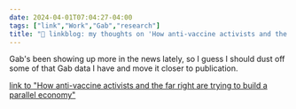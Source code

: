 ```yaml
---
date: 2024-04-01T07:04:27-04:00
tags: ["link","Work","Gab","research"]
title: "🔗 linkblog: my thoughts on 'How anti-vaccine activists and the far right are trying to build a parallel economy'"
---
```

Gab's been showing up more in the news lately, so I guess I should dust off some of that Gab data I have and move it closer to publication.

[link to "How anti-vaccine activists and the far right are trying to build a parallel economy"](https://npr.org/2024/04/01/1240778608/anti-vaccine-activists-far-right-freedom-economy-gab-gabpay)